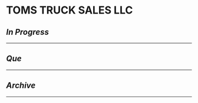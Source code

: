# TOMS TRUCK SALES LLC

## *In Progress*

--------------------

## *Que*

-----------------------------------
## *Archive*

-----------------------------------

